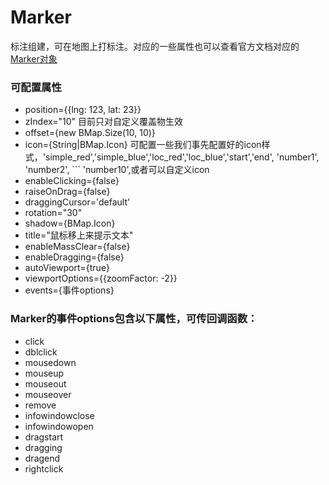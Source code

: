 # Marker
标注组建，可在地图上打标注。对应的一些属性也可以查看官方文档对应的[Marker对象](http://lbsyun.baidu.com/cms/jsapi/reference/jsapi_reference.html#a3b2)

### 可配置属性
- position={{lng: 123, lat: 23}}
- zIndex="10" 目前只对自定义覆盖物生效
- offset={new BMap.Size(10, 10)}
- icon={String|BMap.Icon} 可配置一些我们事先配置好的icon样式，'simple_red','simple_blue','loc_red','loc_blue','start','end', 'number1', 'number2', ``` 'number10',或者可以自定义icon
- enableClicking={false}
- raiseOnDrag={false}
- draggingCursor='default'
- rotation="30"
- shadow={BMap.Icon}
- title="鼠标移上来提示文本"
- enableMassClear={false}
- enableDragging={false}
- autoViewport={true}
- viewportOptions={{zoomFactor: -2}}
- events={事件options}

### Marker的事件options包含以下属性，可传回调函数：
- click 
- dblclick 
- mousedown
- mouseup
- mouseout
- mouseover
- remove
- infowindowclose
- infowindowopen
- dragstart
- dragging
- dragend
- rightclick

